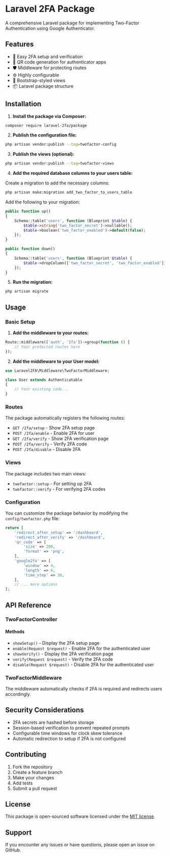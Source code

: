 # Laravel 2FA Package

A comprehensive Laravel package for implementing Two-Factor Authentication using Google Authenticator.

## Features

- 🔐 Easy 2FA setup and verification
- 📱 QR code generation for authenticator apps
- 🛡️ Middleware for protecting routes
- ⚙️ Highly configurable
- 🎨 Bootstrap-styled views
- 📦 Laravel package structure

## Installation

1. **Install the package via Composer:**

```bash
composer require laravel-2fa/package
```

2. **Publish the configuration file:**

```bash
php artisan vendor:publish --tag=twofactor-config
```

3. **Publish the views (optional):**

```bash
php artisan vendor:publish --tag=twofactor-views
```

4. **Add the required database columns to your users table:**

Create a migration to add the necessary columns:

```bash
php artisan make:migration add_two_factor_to_users_table
```

Add the following to your migration:

```php
public function up()
{
    Schema::table('users', function (Blueprint $table) {
        $table->string('two_factor_secret')->nullable();
        $table->boolean('two_factor_enabled')->default(false);
    });
}

public function down()
{
    Schema::table('users', function (Blueprint $table) {
        $table->dropColumn(['two_factor_secret', 'two_factor_enabled']);
    });
}
```

5. **Run the migration:**

```bash
php artisan migrate
```

## Usage

### Basic Setup

1. **Add the middleware to your routes:**

```php
Route::middleware(['auth', '2fa'])->group(function () {
    // Your protected routes here
});
```

2. **Add the middleware to your User model:**

```php
use Laravel2FA\Middleware\TwoFactorMiddleware;

class User extends Authenticatable
{
    // Your existing code...
}
```

### Routes

The package automatically registers the following routes:

- `GET /2fa/setup` - Show 2FA setup page
- `POST /2fa/enable` - Enable 2FA for user
- `GET /2fa/verify` - Show 2FA verification page
- `POST /2fa/verify` - Verify 2FA code
- `POST /2fa/disable` - Disable 2FA

### Views

The package includes two main views:

- `twofactor::setup` - For setting up 2FA
- `twofactor::verify` - For verifying 2FA codes

### Configuration

You can customize the package behavior by modifying the `config/twofactor.php` file:

```php
return [
    'redirect_after_setup' => '/dashboard',
    'redirect_after_verify' => '/dashboard',
    'qr_code' => [
        'size' => 200,
        'format' => 'png',
    ],
    'google2fa' => [
        'window' => 4,
        'length' => 6,
        'time_step' => 30,
    ],
    // ... more options
];
```

## API Reference

### TwoFactorController

#### Methods

- `showSetup()` - Display the 2FA setup page
- `enable(Request $request)` - Enable 2FA for the authenticated user
- `showVerify()` - Display the 2FA verification page
- `verify(Request $request)` - Verify the 2FA code
- `disable(Request $request)` - Disable 2FA for the authenticated user

### TwoFactorMiddleware

The middleware automatically checks if 2FA is required and redirects users accordingly.

## Security Considerations

- 2FA secrets are hashed before storage
- Session-based verification to prevent repeated prompts
- Configurable time windows for clock skew tolerance
- Automatic redirection to setup if 2FA is not configured

## Contributing

1. Fork the repository
2. Create a feature branch
3. Make your changes
4. Add tests
5. Submit a pull request

## License

This package is open-sourced software licensed under the [MIT license](LICENSE).

## Support

If you encounter any issues or have questions, please open an issue on GitHub.
